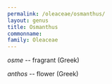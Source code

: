 ```yaml
---
permalink: /oleaceae/osmanthus/
layout: genus
title: Osmanthus
commonname:
family: Oleaceae
---
```


*osme* -- fragrant (Greek)

*anthos* -- flower (Greek)
